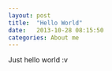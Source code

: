 ```yaml
---
layout: post
title:  "Hello World"
date:   2013-10-28 08:15:50
categories: About me
---
```


Just hello world :v
